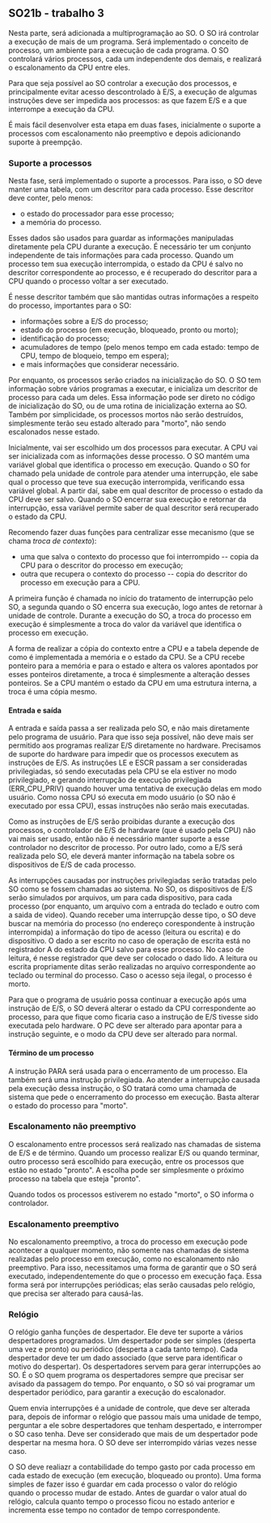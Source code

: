 ## SO21b - trabalho 3

Nesta parte, será adicionada a multiprogramação ao SO.
O SO irá controlar a execução de mais de um programa.
Será implementado o conceito de processo, um ambiente para a execução de cada programa.
O SO controlará vários processos, cada um independente dos demais, e realizará o escalonamento da CPU entre eles.

Para que seja possível ao SO controlar a execução dos processos, e principalmente evitar acesso descontrolado à E/S, a execução de algumas instruções deve ser impedida aos processos: as que fazem E/S e a que interrompe a execução da CPU.

É mais fácil desenvolver esta etapa em duas fases, inicialmente o suporte a processos com escalonamento não preemptivo e depois adicionando suporte à preempção.

### Suporte a processos

Nesta fase, será implementado o suporte a processos.
Para isso, o SO deve manter uma tabela, com um descritor para cada processo.
Esse descritor deve conter, pelo menos:
- o estado do processador para esse processo;
- a memória do processo.

Esses dados são usados para guardar as informações manipuladas diretamente pela CPU durante a execução.
É necessário ter um conjunto independente de tais informações para cada processo.
Quando um processo tem sua execução interrompida, o estado da CPU é salvo no descritor correspondente ao processo, e é recuperado do descritor para a CPU quando o processo voltar a ser executado.

É nesse descritor também que são mantidas outras informações a respeito do processo, importantes para o SO:
- informações sobre a E/S do processo;
- estado do processo (em execução, bloqueado, pronto ou morto);
- identificação do processo;
- acumuladores de tempo (pelo menos tempo em cada estado: tempo de CPU, tempo de bloqueio, tempo em espera);
- e mais informações que considerar necessário.

Por enquanto, os processos serão criados na inicialização do SO.
O SO tem informação sobre vários programas a executar, e inicializa um descritor de processo para cada um deles.
Essa informação pode ser direto no código de inicialização do SO, ou de uma rotina de inicialização externa ao SO.
Também por simplicidade, os processos mortos não serão destruídos, simplesmente terão seu estado alterado para "morto", não sendo escalonados nesse estado.

Inicialmente, vai ser escolhido um dos processos para executar. A CPU vai ser inicializada com as informações desse processo.
O SO mantém uma variável global que identifica o processo em execução.
Quando o SO for chamado pela unidade de controle para atender uma interrupção, ele sabe qual o processo que teve sua execução interrompida, verificando essa variável global.
A partir daí, sabe em qual descritor de processo o estado da CPU deve ser salvo.
Quando o SO encerrar sua execução e retornar da interrupção, essa variável permite saber de qual descritor será recuperado o estado da CPU.

Recomendo fazer duas funções para centralizar esse mecanismo (que se chama *troca de contexto*): 
- uma que salva o contexto do processo que foi interrompido -- copia da CPU para o descritor do processo em execução;
- outra que recupera o contexto do processo -- copia do descritor do processo em execução para a CPU.

A primeira função é chamada no início do tratamento de interrupção pelo SO, a segunda quando o SO encerra sua execução, logo antes de retornar à unidade de controle.
Durante a execução do SO, a troca do processo em execução é simplesmente a troca do valor da variável que identifica o processo em execução.

A forma de realizar a cópia do contexto entre a CPU e a tabela depende de como é implementada a memória e o estado da CPU. Se a CPU recebe ponteiro para a memória e para o estado e altera os valores apontados por esses ponteiros diretamente, a troca é simplesmente a alteração desses ponteiros. Se a CPU mantém o estado da CPU em uma estrutura interna, a troca é uma cópia mesmo.

#### Entrada e saída

A entrada e saída passa a ser realizada pelo SO, e não mais diretamente pelo programa de usuário.
Para que isso seja possível, não deve mais ser permitido aos programas realizar E/S diretamente no hardware.
Precisamos de suporte do hardware para impedir que os processos executem as instruções de E/S.
As instruções LE e ESCR passam a ser consideradas privilegiadas, só sendo executadas pela CPU se ela estiver no modo privilegiado, e gerando interrupção de execução privilegiada (ERR_CPU_PRIV) quando houver uma tentativa de execução delas em modo usuário. 
Como nossa CPU só executa em modo usuário (o SO não é executado por essa CPU), essas instruções não serão mais executadas.

Como as instruções de E/S serão proibidas durante a execução dos processos, o controlador de E/S de hardware (que é usado pela CPU) não vai mais ser usado, então não é necessário manter suporte a esse controlador no descritor de processo.
Por outro lado, como a E/S será realizada pelo SO, ele deverá manter informação na tabela sobre os dispositivos de E/S de cada processo.

As interrupções causadas por instruções privilegiadas serão tratadas pelo SO como se fossem chamadas ao sistema.
No SO, os dispositivos de E/S serão simulados por arquivos, um para cada dispositivo, para cada processo (por enquanto, um arquivo com a entrada do teclado e outro com a saida de video).
Quando receber uma interrupção desse tipo, o SO deve buscar na memória do processo (no endereço corespondente à instrução interrompida) a informação do tipo de acesso (leitura ou escrita) e do dispositivo. 
O dado a ser escrito no caso de operação de escrita está no registrador A do estado da CPU salvo para esse processo.
No caso de leitura, é nesse registrador que deve ser colocado o dado lido.
A leitura ou escrita propriamente ditas serão realizadas no arquivo correspondente ao teclado ou terminal do processo.
Caso o acesso seja ilegal, o processo é morto.

Para que o programa de usuário possa continuar a execução após uma instrução de E/S, o SO deverá alterar o estado da CPU correspondente ao processo, para que fique como ficaria caso a instrução de E/S tivesse sido executada pelo hardware.
O PC deve ser alterado para apontar para a instrução seguinte, e o modo da CPU deve ser alterado para normal.

#### Término de um processo

A instrução PARA será usada para o encerramento de um processo.
Ela também será uma instrução privilegiada.
Ao atender a interrupção causada pela execução dessa instrução, o SO tratará como uma chamada de sistema que pede o encerramento do processo em execução.
Basta alterar o estado do processo para "morto".

### Escalonamento não preemptivo

O escalonamento entre processos será realizado nas chamadas de sistema de E/S e de término.
Quando um processo realizar E/S ou quando terminar, outro processo será escolhido para execução, entre os processos que estão no estado "pronto".
A escolha pode ser simplesmente o próximo processo na tabela que esteja "pronto".

Quando todos os processos estiverem no estado "morto", o SO informa o controlador.

### Escalonamento preemptivo

No escalonamento preemptivo, a troca do processo em execução pode acontecer a qualquer momento, não somente nas chamadas de sistema realizadas pelo processo em execução, como no escalonamento não preemptivo.
Para isso, necessitamos uma forma de garantir que o SO será executado, independentemente do que o processo em execução faça.
Essa forma será por interrupções periódicas; elas serão causadas pelo relógio, que precisa ser alterado para causá-las.

### Relógio

O relógio ganha funções de despertador.
Ele deve ter suporte a vários despertadores programados.
Um despertador pode ser simples (desperta uma vez e pronto) ou periódico (desperta a cada tanto tempo).
Cada despertador deve ter um dado associado (que serve para identificar o motivo do despertar).
Os despertadores servem para gerar interrupções ao SO.
É o SO quem programa os despertadores sempre que precisar ser avisado da passagem do tempo.
Por enquanto, o SO só vai programar um despertador periódico, para garantir a execução do escalonador.

Quem envia interrupções é a unidade de controle, que deve ser alterada para, depois de informar o relógio que passou mais uma unidade de tempo, perguntar a ele sobre despertadores que tenham despertado, e interromper o SO caso tenha. Deve ser considerado que mais de um despertador pode despertar na mesma hora. O SO deve ser interrompido várias vezes nesse caso.

O SO deve realiazr a contabilidade do tempo gasto por cada processo em cada estado de execução (em execução, bloqueado ou pronto).
Uma forma simples de fazer isso é guardar em cada processo o valor do relógio quando o processo mudar de estado.
Antes de guardar o valor atual do relógio, calcula quanto tempo o processo ficou no estado anterior e incrementa esse tempo no contador de tempo correspondente.
